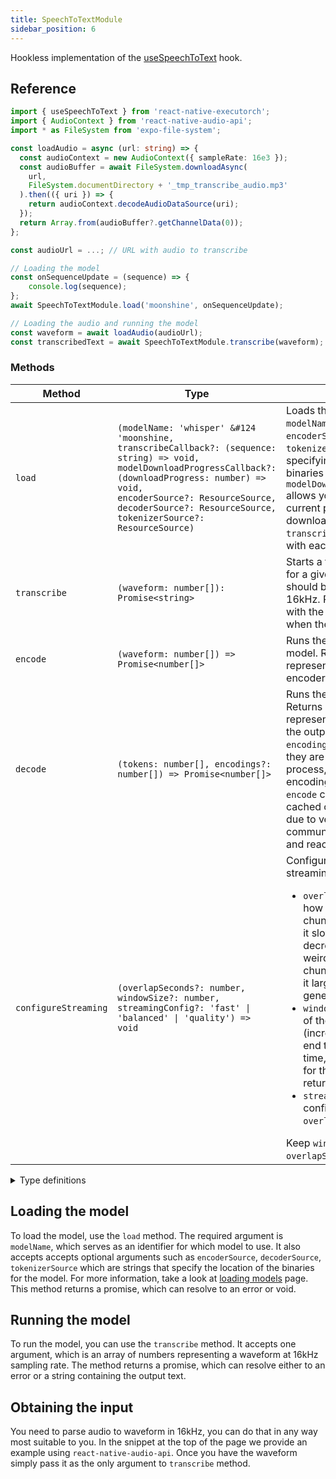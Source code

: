 ```yaml
---
title: SpeechToTextModule
sidebar_position: 6
---
```


Hookless implementation of the [useSpeechToText](../speech-to-text/useSpeechToText.md) hook.

## Reference

```typescript
import { useSpeechToText } from 'react-native-executorch';
import { AudioContext } from 'react-native-audio-api';
import * as FileSystem from 'expo-file-system';

const loadAudio = async (url: string) => {
  const audioContext = new AudioContext({ sampleRate: 16e3 });
  const audioBuffer = await FileSystem.downloadAsync(
    url,
    FileSystem.documentDirectory + '_tmp_transcribe_audio.mp3'
  ).then(({ uri }) => {
    return audioContext.decodeAudioDataSource(uri);
  });
  return Array.from(audioBuffer?.getChannelData(0));
};

const audioUrl = ...; // URL with audio to transcribe

// Loading the model
const onSequenceUpdate = (sequence) => {
    console.log(sequence);
};
await SpeechToTextModule.load('moonshine', onSequenceUpdate);

// Loading the audio and running the model
const waveform = await loadAudio(audioUrl);
const transcribedText = await SpeechToTextModule.transcribe(waveform);
```

### Methods

| Method               | Type                                                                                                                                                                                                                                                                        | Description                                                                                                                                                                                                                                                                                                                                                                                                                                                                                                                                                                                                                            |
| -------------------- | --------------------------------------------------------------------------------------------------------------------------------------------------------------------------------------------------------------------------------------------------------------------------- | -------------------------------------------------------------------------------------------------------------------------------------------------------------------------------------------------------------------------------------------------------------------------------------------------------------------------------------------------------------------------------------------------------------------------------------------------------------------------------------------------------------------------------------------------------------------------------------------------------------------------------------- |
| `load`               | <code>(modelName: 'whisper' &#124 'moonshine, transcribeCallback?: (sequence: string) => void, modelDownloadProgressCallback?: (downloadProgress: number) => void, encoderSource?: ResourceSource, decoderSource?: ResourceSource, tokenizerSource?: ResourceSource)</code> | Loads the model specified with `modelName`, where `encoderSource`, `decoderSource`, `tokenizerSource` are strings specifying the location of the binaries for the models. `modelDownloadProgressCallback` allows you to monitor the current progress of the model download, while `transcribeCallback` is invoked with each generated token                                                                                                                                                                                                                                                                                            |
| `transcribe`         | `(waveform: number[]): Promise<string>`                                                                                                                                                                                                                                     | Starts a transcription process for a given input array, which should be a waveform at 16kHz. Resolves a promise with the output transcription when the model is finished.                                                                                                                                                                                                                                                                                                                                                                                                                                                              |
| `encode`             | `(waveform: number[]) => Promise<number[]>`                                                                                                                                                                                                                                 | Runs the encoding part of the model. Returns a float array representing the output of the encoder.                                                                                                                                                                                                                                                                                                                                                                                                                                                                                                                                     |
| `decode`             | `(tokens: number[], encodings?: number[]) => Promise<number[]>`                                                                                                                                                                                                             | Runs the decoder of the model. Returns a single token representing a next token in the output sequence. If `encodings` are provided then they are used for decoding process, if not then the cached encodings from most recent `encode` call are used. The cached option is much faster due to very large overhead for communication between native and react layers.                                                                                                                                                                                                                                                                  |
| `configureStreaming` | <code>(overlapSeconds?: number, windowSize?: number, streamingConfig?: 'fast' &#124; 'balanced' &#124; 'quality') => void</code>                                                                                                                                            | Configures options for the streaming algorithm: <ul><li>`overlapSeconds` determines how much adjacent audio chunks overlap (increasing it slows down transcription, decreases probability of weird wording at the chunks intersection, setting it larger than 3 seconds generally is discouraged), </li><li>`windowSize` describes size of the audio chunks (increasing it speeds up the end to end transcription time, but increases latency for the first token to be returned),</li><li> `streamingConfig` predefined configs for `windowSize` and `overlapSeconds` values.</li></ul> Keep `windowSize + 2 * overlapSeconds <= 30`. |

<details>
<summary>Type definitions</summary>

```typescript
type ResourceSource = string | number;
```

</details>

## Loading the model

To load the model, use the `load` method. The required argument is `modelName`, which serves as an identifier for which model to use. It also accepts accepts optional arguments such as `encoderSource`, `decoderSource`, `tokenizerSource` which are strings that specify the location of the binaries for the model. For more information, take a look at [loading models](../fundamentals/loading-models.md) page. This method returns a promise, which can resolve to an error or void.

## Running the model

To run the model, you can use the `transcribe` method. It accepts one argument, which is an array of numbers representing a waveform at 16kHz sampling rate. The method returns a promise, which can resolve either to an error or a string containing the output text.

## Obtaining the input

You need to parse audio to waveform in 16kHz, you can do that in any way most suitable to you. In the snippet at the top of the page we provide an example using `react-native-audio-api`. Once you have the waveform simply pass it as the only argument to `transcribe` method.
